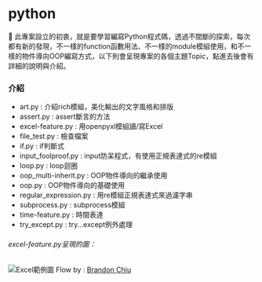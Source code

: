 # python

:pencil: 此專案設立的初衷，就是要學習編寫Python程式碼，透過不間斷的探索，每次都有新的發現，不一樣的function函數用法、不一樣的module模組使用，和不一樣的物件導向OOP編寫方式，以下則會呈現專案的各個主題Topic，點進去後會有詳細的說明與介紹。

### 介紹
* art.py                : 介紹rich模組，美化輸出的文字風格和排版
* assert.py             : assert斷言的方法
* excel-feature.py      : 用openpyxl模組讀/寫Excel
* file_test.py          : 檢查檔案
* if.py                 : if判斷式
* input_foolproof.py    : input防呆程式，有使用正規表達式的re模組
* loop.py               : loop迴圈
* oop_multi-inherit.py  : OOP物件導向的繼承使用
* oop.py                : OOP物件導向的基礎使用
* regular_expression.py : 用re模組正規表達式來過濾字串
* subprocess.py         : subprocess模組
* time-feature.py       : 時間表達
* try_except.py         : try...except例外處理

###### excel-feature.py呈現的圖：
![Excel範例圖](https://github.com/blive0321/python_practice/blob/main/pictures/excel-feature-1.jpg)
Flow by : [Brandon Chiu](https://github.com/blive0321)